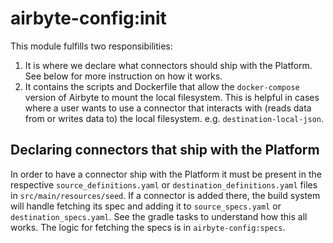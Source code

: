# airbyte-config:init

This module fulfills two responsibilities:
1. It is where we declare what connectors should ship with the Platform. See below for more instruction on how it works.
2. It contains the scripts and Dockerfile that allow the `docker-compose` version of Airbyte to mount the local filesystem. This is helpful in cases where a user wants to use a connector that interacts with (reads data from or writes data to) the local filesystem. e.g. `destination-local-json`.

## Declaring connectors that ship with the Platform
In order to have a connector ship with the Platform it must be present in the respective `source_definitions.yaml` or `destination_definitions.yaml` files in `src/main/resources/seed`. If a connector is added there, the build system will handle fetching its spec and adding it to `source_specs.yaml` or `destination_specs.yaml`. See the gradle tasks to understand how this all works. The logic for fetching the specs is in `airbyte-config:specs`.
